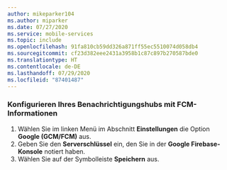 ```yaml
---
author: mikeparker104
ms.author: miparker
ms.date: 07/27/2020
ms.service: mobile-services
ms.topic: include
ms.openlocfilehash: 91fa810cb59dd326a871ff55ec5510074d058db4
ms.sourcegitcommit: cf23d382eee2431a3958b1c87c897b270587bde0
ms.translationtype: HT
ms.contentlocale: de-DE
ms.lasthandoff: 07/29/2020
ms.locfileid: "87401487"
---
```

### <a name="configure-your-notification-hub-with-fcm-information"></a>Konfigurieren Ihres Benachrichtigungshubs mit FCM-Informationen

1. Wählen Sie im linken Menü im Abschnitt **Einstellungen** die Option **Google (GCM/FCM)** aus.
1. Geben Sie den **Serverschlüssel** ein, den Sie in der **Google Firebase-Konsole** notiert haben.
1. Wählen Sie auf der Symbolleiste **Speichern** aus.

